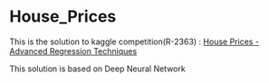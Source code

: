 # House_Prices
This is the solution to kaggle competition(R-2363) : [House Prices - Advanced Regression Techniques](https://www.kaggle.com/competitions/house-prices-advanced-regression-techniques/)

This solution is based on Deep Neural Network
